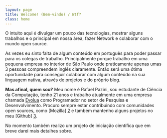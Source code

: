 ```yaml
---
layout: page
title: Welcome! (Bem-vindo) / Wtf?
class: home
---
```


O intuito aqui é divulgar um pouco das tecnologias, mostrar alguns trabalhos e o principal em nossa área, fazer Network e colaborar com o mundo open source.

As vezes eu sinto falta de algum conteúdo em português para poder passar para os colegas de trabalho. Principalmente porque trabalho em uma pequena empresa no interior de São Paulo onde praticamente apenas umas 3 pessoas compreendem inglês claramente. Então será uma ótima oportunidade para conseguir colaborar com algum conteúdo na sua linguagem nativa, através de projetos e do próprio blog.

**Mas afinal, quem sou?** Meu nome é Rafael Pazini, sou estudante de Ciência da Computação, tenho 21 anos e trabalho atualmente em uma empresa chamada [Evolua][1] como Programador no setor de Pesquisa e Desenvolvimento. Procuro sempre estar contribuindo com comunidades open sources, como [Mozilla] [2] e também mantenho alguns projetos no meu [Github] [3].

No momento também realizo um projeto de iniciação científica que em breve darei mais detalhes sobre.


[1]: http://evoluaeducacao.com.br/ "Evolua"
[2]: https://developer.mozilla.org/en-US/docs/MDN/Contribute "Mozilla Contribute"
[3]: https://github.com/rflpazini "Github Rafael Pazini"